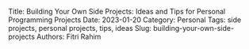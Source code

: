 Title: Building Your Own Side Projects: Ideas and Tips for Personal Programming Projects
Date: 2023-01-20
Category: Personal
Tags: side projects, personal projects, tips, ideas
Slug: building-your-own-side-projects
Authors: Fitri Rahim